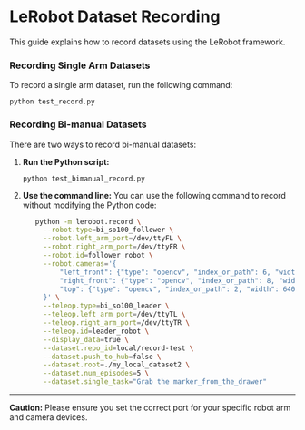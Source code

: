 # LeRobot Dataset Recording

This guide explains how to record datasets using the LeRobot framework.

### Recording Single Arm Datasets

To record a single arm dataset, run the following command:

```
python test_record.py
```

### Recording Bi-manual Datasets

There are two ways to record bi-manual datasets:

1. **Run the Python script:**
    ```
    python test_bimanual_record.py
    ```
    
2. **Use the command line:**
    You can use the following command to record without modifying the Python code:
   ```bash
      python -m lerobot.record \
        --robot.type=bi_so100_follower \
        --robot.left_arm_port=/dev/ttyFL \
        --robot.right_arm_port=/dev/ttyFR \
        --robot.id=follower_robot \
        --robot.cameras='{
            "left_front": {"type": "opencv", "index_or_path": 6, "width": 640, "height": 480, "fps": 30},
            "right_front": {"type": "opencv", "index_or_path": 8, "width": 640, "height": 480, "fps": 30},
            "top": {"type": "opencv", "index_or_path": 2, "width": 640, "height": 480, "fps": 30}
        }' \
        --teleop.type=bi_so100_leader \
        --teleop.left_arm_port=/dev/ttyTL \
        --teleop.right_arm_port=/dev/ttyTR \
        --teleop.id=leader_robot \
        --display_data=true \
        --dataset.repo_id=local/record-test \
        --dataset.push_to_hub=false \
        --dataset.root=./my_local_dataset2 \
        --dataset.num_episodes=5 \
        --dataset.single_task="Grab the marker_from_the_drawer"
    ```

---

**Caution:** Please ensure you set the correct port for your specific robot arm and camera devices.
  
